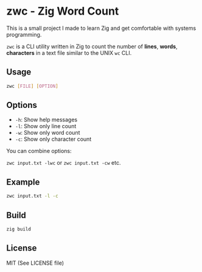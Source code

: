 # zwc - Zig Word Count

This is a small project I made to learn Zig and get comfortable with systems programming.

`zwc` is a CLI utility written in Zig to count the number of **lines**, **words**, **characters** in a text file similar to the UNIX `wc` CLI.

## Usage

```sh
zwc [FILE] [OPTION]
```

## Options

- `-h`: Show help messages
- `-l`: Show only line count
- `-w`: Show only word count
- `-c`: Show only character count

You can combine options:

`zwc input.txt -lwc` or `zwc input.txt -cw` etc.

## Example

```sh
zwc input.txt -l -c
```

## Build

```sh
zig build
```

## License

MIT (See LICENSE file)